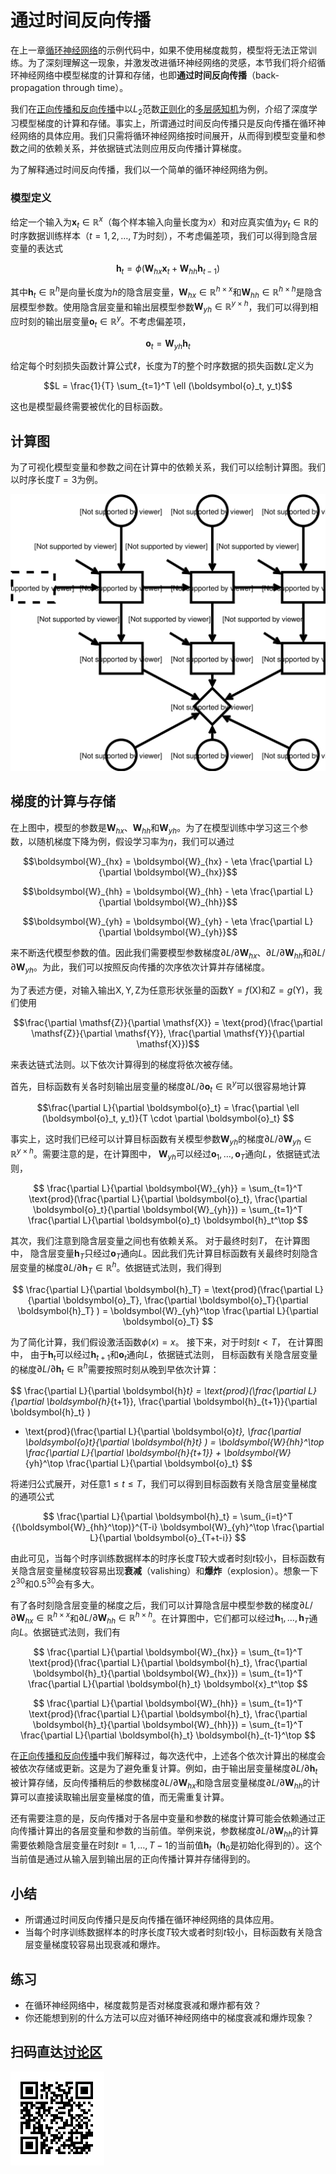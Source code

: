 # 通过时间反向传播

在上一章[循环神经网络](rnn-scratch.md)的示例代码中，如果不使用梯度裁剪，模型将无法正常训练。为了深刻理解这一现象，并激发改进循环神经网络的灵感，本节我们将介绍循环神经网络中模型梯度的计算和存储，也即**通过时间反向传播**（back-propagation through time）。


我们在[正向传播和反向传播](../chapter_supervised-learning/backprop.md)中以$L_2$范数[正则化](../chapter_supervised-learning/reg-scratch.md)的[多层感知机](../chapter_supervised-learning/mlp-scratch.md)为例，介绍了深度学习模型梯度的计算和存储。事实上，所谓通过时间反向传播只是反向传播在循环神经网络的具体应用。我们只需将循环神经网络按时间展开，从而得到模型变量和参数之间的依赖关系，并依据链式法则应用反向传播计算梯度。

为了解释通过时间反向传播，我们以一个简单的循环神经网络为例。


### 模型定义

给定一个输入为$\boldsymbol{x}_t \in \mathbb{R}^x$（每个样本输入向量长度为$x$）和对应真实值为$y_t \in \mathbb{R}$的时序数据训练样本（$t = 1, 2, \ldots, T$为时刻），不考虑偏差项，我们可以得到隐含层变量的表达式

$$\boldsymbol{h}_t = \phi(\boldsymbol{W}_{hx} \boldsymbol{x}_t + \boldsymbol{W}_{hh} \boldsymbol{h}_{t-1})$$

其中$\boldsymbol{h}_t \in \mathbb{R}^h$是向量长度为$h$的隐含层变量，$\boldsymbol{W}_{hx} \in \mathbb{R}^{h \times x}$和$\boldsymbol{W}_{hh} \in \mathbb{R}^{h \times h}$是隐含层模型参数。使用隐含层变量和输出层模型参数$\boldsymbol{W}_{yh} \in \mathbb{R}^{y \times h}$，我们可以得到相应时刻的输出层变量$\boldsymbol{o}_t \in \mathbb{R}^y$。不考虑偏差项，

$$\boldsymbol{o}_t = \boldsymbol{W}_{yh} \boldsymbol{h}_{t}$$

给定每个时刻损失函数计算公式$\ell$，长度为$T$的整个时序数据的损失函数$L$定义为

$$L = \frac{1}{T} \sum_{t=1}^T \ell (\boldsymbol{o}_t, y_t)$$

这也是模型最终需要被优化的目标函数。

## 计算图

为了可视化模型变量和参数之间在计算中的依赖关系，我们可以绘制计算图。我们以时序长度$T=3$为例。

![](../img/rnn-bptt.svg)

## 梯度的计算与存储

在上图中，模型的参数是$\boldsymbol{W}_{hx}$、$\boldsymbol{W}_{hh}$和$\boldsymbol{W}_{yh}$。为了在模型训练中学习这三个参数，以随机梯度下降为例，假设学习率为$\eta$，我们可以通过

$$\boldsymbol{W}_{hx} = \boldsymbol{W}_{hx} - \eta \frac{\partial L}{\partial \boldsymbol{W}_{hx}}$$

$$\boldsymbol{W}_{hh} = \boldsymbol{W}_{hh} - \eta \frac{\partial L}{\partial \boldsymbol{W}_{hh}}$$

$$\boldsymbol{W}_{yh} = \boldsymbol{W}_{yh} - \eta \frac{\partial L}{\partial \boldsymbol{W}_{yh}}$$


来不断迭代模型参数的值。因此我们需要模型参数梯度$\partial L/\partial \boldsymbol{W}_{hx}$、$\partial L/\partial \boldsymbol{W}_{hh}$和$\partial L/\partial \boldsymbol{W}_{yh}$。为此，我们可以按照反向传播的次序依次计算并存储梯度。

为了表述方便，对输入输出$\mathsf{X}, \mathsf{Y}, \mathsf{Z}$为任意形状张量的函数$\mathsf{Y}=f(\mathsf{X})$和$\mathsf{Z}=g(\mathsf{Y})$，我们使用

$$\frac{\partial \mathsf{Z}}{\partial \mathsf{X}} = \text{prod}(\frac{\partial \mathsf{Z}}{\partial \mathsf{Y}}, \frac{\partial \mathsf{Y}}{\partial \mathsf{X}})$$

来表达链式法则。以下依次计算得到的梯度将依次被存储。

首先，目标函数有关各时刻输出层变量的梯度$\partial L/\partial \boldsymbol{o}_t \in \mathbb{R}^y$可以很容易地计算

$$\frac{\partial L}{\partial \boldsymbol{o}_t} =  \frac{\partial \ell (\boldsymbol{o}_t, y_t)}{T \cdot \partial \boldsymbol{o}_t} $$

事实上，这时我们已经可以计算目标函数有关模型参数$\boldsymbol{W}_{yh}$的梯度$\partial L/\partial \boldsymbol{W}_{yh} \in \mathbb{R}^{y \times h}$。需要注意的是，在计算图中，
$\boldsymbol{W}_{yh}$可以经过$\boldsymbol{o}_1, \ldots, \boldsymbol{o}_T$通向$L$，依据链式法则，

$$
\frac{\partial L}{\partial \boldsymbol{W}_{yh}} 
= \sum_{t=1}^T \text{prod}(\frac{\partial L}{\partial \boldsymbol{o}_t}, \frac{\partial \boldsymbol{o}_t}{\partial \boldsymbol{W}_{yh}}) 
= \sum_{t=1}^T \frac{\partial L}{\partial \boldsymbol{o}_t} \boldsymbol{h}_t^\top
$$


其次，我们注意到隐含层变量之间也有依赖关系。
对于最终时刻$T$，
在计算图中，
隐含层变量$\boldsymbol{h}_T$只经过$\boldsymbol{o}_T$通向$L$。因此我们先计算目标函数有关最终时刻隐含层变量的梯度$\partial L/\partial \boldsymbol{h}_T \in \mathbb{R}^h$。依据链式法则，我们得到

$$
\frac{\partial L}{\partial \boldsymbol{h}_T} = \text{prod}(\frac{\partial L}{\partial \boldsymbol{o}_T}, \frac{\partial \boldsymbol{o}_T}{\partial \boldsymbol{h}_T} ) = \boldsymbol{W}_{yh}^\top \frac{\partial L}{\partial \boldsymbol{o}_T}
$$


为了简化计算，我们假设激活函数$\phi(x) = x$。
接下来，对于时刻$t < T$，
在计算图中，
由于$\boldsymbol{h}_t$可以经过$\boldsymbol{h}_{t+1}$和$\boldsymbol{o}_t$通向$L$，依据链式法则，
目标函数有关隐含层变量的梯度$\partial L/\partial \boldsymbol{h}_t \in \mathbb{R}^h$需要按照时刻从晚到早依次计算：


$$
\frac{\partial L}{\partial \boldsymbol{h}_t} 
= \text{prod}(\frac{\partial L}{\partial \boldsymbol{h}_{t+1}}, \frac{\partial \boldsymbol{h}_{t+1}}{\partial \boldsymbol{h}_t} ) 
+ \text{prod}(\frac{\partial L}{\partial \boldsymbol{o}_t}, \frac{\partial \boldsymbol{o}_t}{\partial \boldsymbol{h}_t} ) 
= \boldsymbol{W}_{hh}^\top \frac{\partial L}{\partial \boldsymbol{h}_{t+1}} + \boldsymbol{W}_{yh}^\top \frac{\partial L}{\partial \boldsymbol{o}_t}
$$

将递归公式展开，对任意$1 \leq t \leq T$，我们可以得到目标函数有关隐含层变量梯度的通项公式

$$
\frac{\partial L}{\partial \boldsymbol{h}_t} 
= \sum_{i=t}^T {(\boldsymbol{W}_{hh}^\top)}^{T-i} \boldsymbol{W}_{yh}^\top \frac{\partial L}{\partial \boldsymbol{o}_{T+t-i}}
$$

由此可见，当每个时序训练数据样本的时序长度$T$较大或者时刻$t$较小，目标函数有关隐含层变量梯度较容易出现**衰减**（valishing）和**爆炸**（explosion）。想象一下$2^{30}$和$0.5^{30}$会有多大。


有了各时刻隐含层变量的梯度之后，我们可以计算隐含层中模型参数的梯度$\partial L/\partial \boldsymbol{W}_{hx} \in \mathbb{R}^{h \times x}$和$\partial L/\partial \boldsymbol{W}_{hh} \in \mathbb{R}^{h \times h}$。在计算图中，它们都可以经过$\boldsymbol{h}_1, \ldots, \boldsymbol{h}_T$通向$L$。依据链式法则，我们有

$$
\frac{\partial L}{\partial \boldsymbol{W}_{hx}} 
= \sum_{t=1}^T \text{prod}(\frac{\partial L}{\partial \boldsymbol{h}_t}, \frac{\partial \boldsymbol{h}_t}{\partial \boldsymbol{W}_{hx}}) 
= \sum_{t=1}^T \frac{\partial L}{\partial \boldsymbol{h}_t} \boldsymbol{x}_t^\top
$$

$$
\frac{\partial L}{\partial \boldsymbol{W}_{hh}} 
= \sum_{t=1}^T \text{prod}(\frac{\partial L}{\partial \boldsymbol{h}_t}, \frac{\partial \boldsymbol{h}_t}{\partial \boldsymbol{W}_{hh}}) 
= \sum_{t=1}^T \frac{\partial L}{\partial \boldsymbol{h}_t} \boldsymbol{h}_{t-1}^\top
$$


在[正向传播和反向传播](../chapter_supervised-learning/backprop.md)中我们解释过，每次迭代中，上述各个依次计算出的梯度会被依次存储或更新。这是为了避免重复计算。例如，由于输出层变量梯度$\partial L/\partial \boldsymbol{h}_t$被计算存储，反向传播稍后的参数梯度$\partial L/\partial  \boldsymbol{W}_{hx}$和隐含层变量梯度$\partial L/\partial \boldsymbol{W}_{hh}$的计算可以直接读取输出层变量梯度的值，而无需重复计算。

还有需要注意的是，反向传播对于各层中变量和参数的梯度计算可能会依赖通过正向传播计算出的各层变量和参数的当前值。举例来说，参数梯度$\partial L/\partial \boldsymbol{W}_{hh}$的计算需要依赖隐含层变量在时刻$t = 1, \ldots, T-1$的当前值$\boldsymbol{h}_t$（$\boldsymbol{h}_0$是初始化得到的）。这个当前值是通过从输入层到输出层的正向传播计算并存储得到的。


## 小结

* 所谓通过时间反向传播只是反向传播在循环神经网络的具体应用。
* 当每个时序训练数据样本的时序长度$T$较大或者时刻$t$较小，目标函数有关隐含层变量梯度较容易出现衰减和爆炸。


## 练习

- 在循环神经网络中，梯度裁剪是否对梯度衰减和爆炸都有效？
- 你还能想到别的什么方法可以应对循环神经网络中的梯度衰减和爆炸现象？

## 扫码直达[讨论区](https://discuss.gluon.ai/t/topic/3711)

![](../img/qr_bptt.svg)
